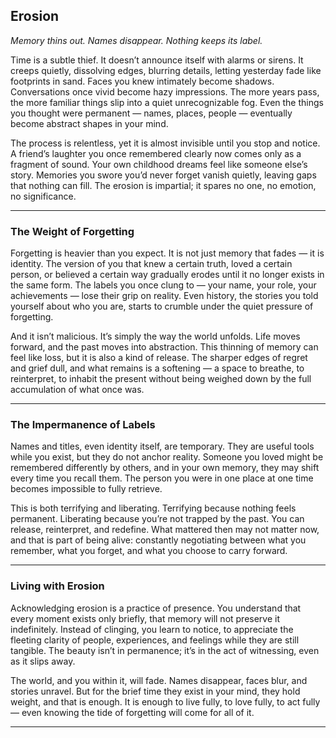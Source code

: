 ## **Erosion**

*Memory thins out. Names disappear. Nothing keeps its label.*

Time is a subtle thief. It doesn’t announce itself with alarms or sirens. It creeps quietly, dissolving edges, blurring details, letting yesterday fade like footprints in sand. Faces you knew intimately become shadows. Conversations once vivid become hazy impressions. The more years pass, the more familiar things slip into a quiet unrecognizable fog. Even the things you thought were permanent — names, places, people — eventually become abstract shapes in your mind.

The process is relentless, yet it is almost invisible until you stop and notice. A friend’s laughter you once remembered clearly now comes only as a fragment of sound. Your own childhood dreams feel like someone else’s story. Memories you swore you’d never forget vanish quietly, leaving gaps that nothing can fill. The erosion is impartial; it spares no one, no emotion, no significance.

---

### **The Weight of Forgetting**

Forgetting is heavier than you expect. It is not just memory that fades — it is identity. The version of you that knew a certain truth, loved a certain person, or believed a certain way gradually erodes until it no longer exists in the same form. The labels you once clung to — your name, your role, your achievements — lose their grip on reality. Even history, the stories you told yourself about who you are, starts to crumble under the quiet pressure of forgetting.

And it isn’t malicious. It’s simply the way the world unfolds. Life moves forward, and the past moves into abstraction. This thinning of memory can feel like loss, but it is also a kind of release. The sharper edges of regret and grief dull, and what remains is a softening — a space to breathe, to reinterpret, to inhabit the present without being weighed down by the full accumulation of what once was.

---

### **The Impermanence of Labels**

Names and titles, even identity itself, are temporary. They are useful tools while you exist, but they do not anchor reality. Someone you loved might be remembered differently by others, and in your own memory, they may shift every time you recall them. The person you were in one place at one time becomes impossible to fully retrieve.

This is both terrifying and liberating. Terrifying because nothing feels permanent. Liberating because you’re not trapped by the past. You can release, reinterpret, and redefine. What mattered then may not matter now, and that is part of being alive: constantly negotiating between what you remember, what you forget, and what you choose to carry forward.

---

### **Living with Erosion**

Acknowledging erosion is a practice of presence. You understand that every moment exists only briefly, that memory will not preserve it indefinitely. Instead of clinging, you learn to notice, to appreciate the fleeting clarity of people, experiences, and feelings while they are still tangible. The beauty isn’t in permanence; it’s in the act of witnessing, even as it slips away.

The world, and you within it, will fade. Names disappear, faces blur, and stories unravel. But for the brief time they exist in your mind, they hold weight, and that is enough. It is enough to live fully, to love fully, to act fully — even knowing the tide of forgetting will come for all of it.

---

